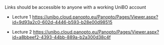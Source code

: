 Links should be accessible to anyone with a working UniBO account

- Lecture 1 
https://unibo.cloud.panopto.eu/Panopto/Pages/Viewer.aspx?id=9d93a2c0-602d-4446-b593-b28e00d98515

- Lecture 2 
https://unibo.cloud.panopto.eu/Panopto/Pages/Viewer.aspx?id=a8bbeef2-4393-44bb-889a-b2a300d38c4f

